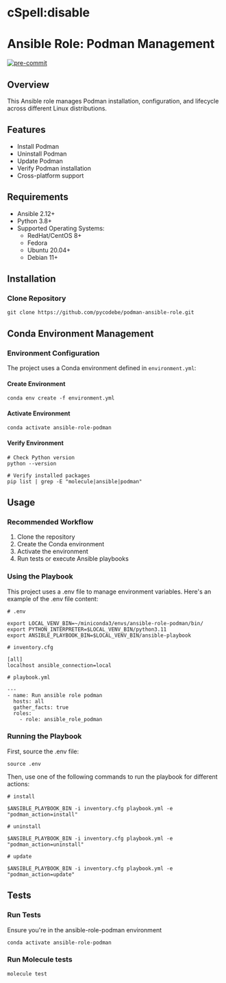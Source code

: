 # cSpell:disable
# Ansible Role: Podman Management

[![pre-commit](https://img.shields.io/badge/pre--commit-enabled-brightgreen?logo=pre-commit)](https://github.com/pre-commit/pre-commit)

## Overview
This Ansible role manages Podman installation, configuration, and lifecycle across different Linux distributions.

## Features
- Install Podman
- Uninstall Podman
- Update Podman
- Verify Podman installation
- Cross-platform support

## Requirements
- Ansible 2.12+
- Python 3.8+
- Supported Operating Systems:
  - RedHat/CentOS 8+
  - Fedora
  - Ubuntu 20.04+
  - Debian 11+

## Installation

### Clone Repository

```
git clone https://github.com/pycodebe/podman-ansible-role.git
```

## Conda Environment Management

### Environment Configuration
The project uses a Conda environment defined in `environment.yml`:

#### Create Environment

```
conda env create -f environment.yml
```

#### Activate Environment

```
conda activate ansible-role-podman
```

#### Verify Environment

```
# Check Python version
python --version

# Verify installed packages
pip list | grep -E "molecule|ansible|podman"
```

## Usage

### Recommended Workflow
1. Clone the repository
2. Create the Conda environment
3. Activate the environment
4. Run tests or execute Ansible playbooks

###  Using the Playbook
This project uses a .env file to manage environment variables. Here's an example of the .env file content:

```
# .env

export LOCAL_VENV_BIN=~/miniconda3/envs/ansible-role-podman/bin/
export PYTHON_INTERPRETER=$LOCAL_VENV_BIN/python3.11
export ANSIBLE_PLAYBOOK_BIN=$LOCAL_VENV_BIN/ansible-playbook
```

```
# inventory.cfg

[all]
localhost ansible_connection=local
```

```
# playbook.yml

---
- name: Run ansible role podman
  hosts: all
  gather_facts: true
  roles:
    - role: ansible_role_podman
```

### Running the Playbook

First, source the .env file:

```
source .env
```

Then, use one of the following commands to run the playbook for different actions:

```
# install

$ANSIBLE_PLAYBOOK_BIN -i inventory.cfg playbook.yml -e "podman_action=install"
```

```
# uninstall

$ANSIBLE_PLAYBOOK_BIN -i inventory.cfg playbook.yml -e "podman_action=uninstall"
```

```
# update

$ANSIBLE_PLAYBOOK_BIN -i inventory.cfg playbook.yml -e "podman_action=update"
```

## Tests

### Run Tests

Ensure you're in the ansible-role-podman environment

```
conda activate ansible-role-podman
```

### Run Molecule tests

```
molecule test
```